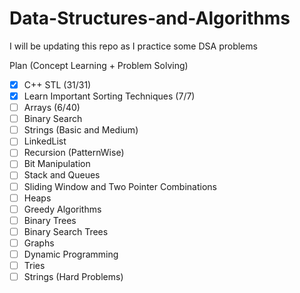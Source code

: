 # Data-Structures-and-Algorithms

I will be updating this repo as I practice some DSA problems

Plan (Concept Learning + Problem Solving)
- [x] C++ STL (31/31)
- [x] Learn Important Sorting Techniques (7/7)
- [ ] Arrays (6/40)
- [ ] Binary Search
- [ ] Strings (Basic and Medium)
- [ ] LinkedList
- [ ] Recursion (PatternWise)
- [ ] Bit Manipulation
- [ ] Stack and Queues
- [ ] Sliding Window and Two Pointer Combinations
- [ ] Heaps
- [ ] Greedy Algorithms
- [ ] Binary Trees
- [ ] Binary Search Trees
- [ ] Graphs
- [ ] Dynamic Programming
- [ ] Tries
- [ ] Strings (Hard Problems)
